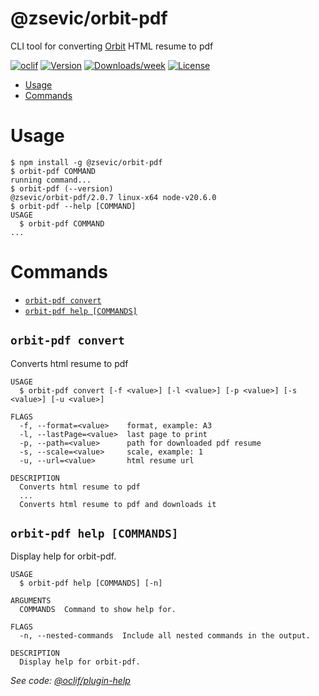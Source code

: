 @zsevic/orbit-pdf
=========

CLI tool for converting [Orbit](https://github.com/sharu725/online-cv) HTML resume to pdf

[![oclif](https://img.shields.io/badge/cli-oclif-brightgreen.svg)](https://oclif.io)
[![Version](https://img.shields.io/npm/v/@zsevic/orbit-pdf.svg)](https://npmjs.org/package/@zsevic/orbit-pdf)
[![Downloads/week](https://img.shields.io/npm/dw/@zsevic/orbit-pdf.svg)](https://www.npmjs.com/package/@zsevic/orbit-pdf)
[![License](https://img.shields.io/npm/l/@zsevic/orbit-pdf.svg)](https://github.com/zsevic/orbit-pdf/blob/master/package.json)

<!-- toc -->
* [Usage](#usage)
* [Commands](#commands)
<!-- tocstop -->
# Usage
<!-- usage -->
```sh-session
$ npm install -g @zsevic/orbit-pdf
$ orbit-pdf COMMAND
running command...
$ orbit-pdf (--version)
@zsevic/orbit-pdf/2.0.7 linux-x64 node-v20.6.0
$ orbit-pdf --help [COMMAND]
USAGE
  $ orbit-pdf COMMAND
...
```
<!-- usagestop -->
# Commands
<!-- commands -->
* [`orbit-pdf convert`](#orbit-pdf-convert)
* [`orbit-pdf help [COMMANDS]`](#orbit-pdf-help-commands)

## `orbit-pdf convert`

Converts html resume to pdf

```
USAGE
  $ orbit-pdf convert [-f <value>] [-l <value>] [-p <value>] [-s <value>] [-u <value>]

FLAGS
  -f, --format=<value>    format, example: A3
  -l, --lastPage=<value>  last page to print
  -p, --path=<value>      path for downloaded pdf resume
  -s, --scale=<value>     scale, example: 1
  -u, --url=<value>       html resume url

DESCRIPTION
  Converts html resume to pdf
  ...
  Converts html resume to pdf and downloads it
```

## `orbit-pdf help [COMMANDS]`

Display help for orbit-pdf.

```
USAGE
  $ orbit-pdf help [COMMANDS] [-n]

ARGUMENTS
  COMMANDS  Command to show help for.

FLAGS
  -n, --nested-commands  Include all nested commands in the output.

DESCRIPTION
  Display help for orbit-pdf.
```

_See code: [@oclif/plugin-help](https://github.com/oclif/plugin-help/blob/v6.0.4/src/commands/help.ts)_
<!-- commandsstop -->
